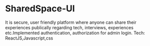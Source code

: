 # SharedSpace-UI

It is secure, user friendly platform where anyone can share their experiences publically
regarding tech, interviews, experiences etc.Implemented authentication, authorization for admin login.
Tech: ReactJS,Javascript,css
